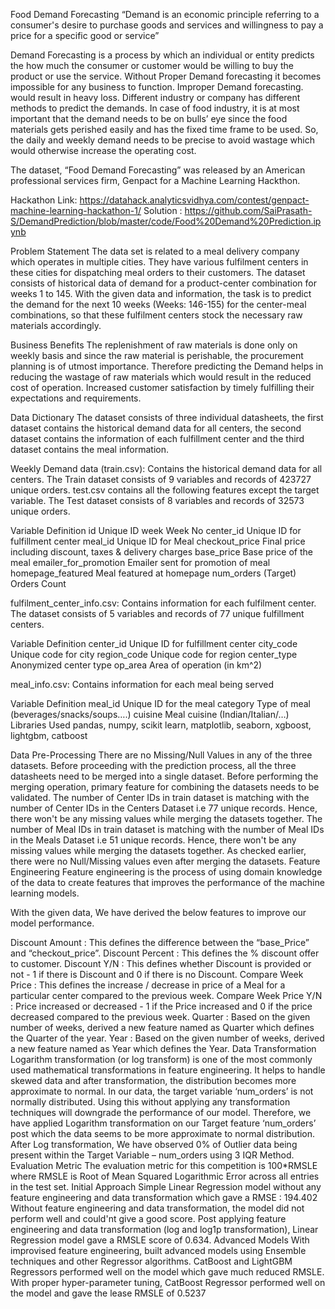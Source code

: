 
Food Demand Forecasting
“Demand is an economic principle referring to a consumer's desire to purchase goods and services and willingness to pay a price for a specific good or service”

Demand Forecasting is a process by which an individual or entity predicts the how much the consumer or customer would be willing to buy the product or use the service. Without Proper Demand forecasting it becomes impossible for any business to function. Improper Demand forecasting. would result in heavy loss. Different industry or company has different methods to predict the demands. In case of food industry, it is at most important that the demand needs to be on bulls’ eye since the food materials gets perished easily and has the fixed time frame to be used. So, the daily and weekly demand needs to be precise to avoid wastage which would otherwise increase the operating cost.

The dataset, “Food Demand Forecasting” was released by an American professional services firm, Genpact for a Machine Learning Hackthon.

Hackathon Link: https://datahack.analyticsvidhya.com/contest/genpact-machine-learning-hackathon-1/
Solution : https://github.com/SaiPrasath-S/DemandPrediction/blob/master/code/Food%20Demand%20Prediction.ipynb

Problem Statement
The data set is related to a meal delivery company which operates in multiple cities. They have various fulfilment centers in these cities for dispatching meal orders to their customers.
The dataset consists of historical data of demand for a product-center combination for weeks 1 to 145.
With the given data and information, the task is to predict the demand for the next 10 weeks (Weeks: 146-155) for the center-meal combinations, so that these fulfilment centers stock the necessary raw materials accordingly.

Business Benefits
The replenishment of raw materials is done only on weekly basis and since the raw material is perishable, the procurement planning is of utmost importance.
Therefore predicting the Demand helps in reducing the wastage of raw materials which would result in the reduced cost of operation. Increased customer satisfaction by timely fulfilling their expectations and requirements.

Data Dictionary
The dataset consists of three individual datasheets, the first dataset contains the historical demand data for all centers, the second dataset contains the information of each fulfillment center and the third dataset contains the meal information.

Weekly Demand data (train.csv):
Contains the historical demand data for all centers. The Train dataset consists of 9 variables and records of 423727 unique orders. test.csv contains all the following features except the target variable. The Test dataset consists of 8 variables and records of 32573 unique orders.

Variable	Definition
id	Unique ID
week	Week No
center_id	Unique ID for fulfillment center
meal_id	Unique ID for Meal
checkout_price	Final price including discount, taxes & delivery charges
base_price	Base price of the meal
emailer_for_promotion	Emailer sent for promotion of meal
homepage_featured	Meal featured at homepage
num_orders	(Target) Orders Count

fulfilment_center_info.csv:
Contains information for each fulfilment center. The dataset consists of 5 variables and records of 77 unique fulfillment centers.

Variable	Definition
center_id	Unique ID for fulfillment center
city_code	Unique code for city
region_code	Unique code for region
center_type	Anonymized center type
op_area	Area of operation (in km^2)

meal_info.csv:
Contains information for each meal being served

Variable	Definition
meal_id	Unique ID for the meal
category	Type of meal (beverages/snacks/soups….)
cuisine	Meal cuisine (Indian/Italian/…)
Libraries Used
pandas, numpy, scikit learn, matplotlib, seaborn, xgboost, lightgbm, catboost

Data Pre-Processing
There are no Missing/Null Values in any of the three datasets.
Before proceeding with the prediction process, all the three datasheets need to be merged into a single dataset. Before performing the merging operation, primary feature for combining the datasets needs to be validated.
The number of Center IDs in train dataset is matching with the number of Center IDs in the Centers Dataset i.e 77 unique records. Hence, there won't be any missing values while merging the datasets together.
The number of Meal IDs in train dataset is matching with the number of Meal IDs in the Meals Dataset i.e 51 unique records. Hence, there won't be any missing values while merging the datasets together.
As checked earlier, there were no Null/Missing values even after merging the datasets.
Feature Engineering
Feature engineering is the process of using domain knowledge of the data to create features that improves the performance of the machine learning models.

With the given data, We have derived the below features to improve our model performance.

Discount Amount : This defines the difference between the “base_Price” and “checkout_price”.
Discount Percent : This defines the % discount offer to customer.
Discount Y/N : This defines whether Discount is provided or not - 1 if there is Discount and 0 if there is no Discount.
Compare Week Price : This defines the increase / decrease in price of a Meal for a particular center compared to the previous week.
Compare Week Price Y/N : Price increased or decreased - 1 if the Price increased and 0 if the price decreased compared to the previous week.
Quarter : Based on the given number of weeks, derived a new feature named as Quarter which defines the Quarter of the year.
Year : Based on the given number of weeks, derived a new feature named as Year which defines the Year.
Data Transformation
Logarithm transformation (or log transform) is one of the most commonly used mathematical transformations in feature engineering. It helps to handle skewed data and after transformation, the distribution becomes more approximate to normal.
In our data, the target variable ‘num_orders’ is not normally distributed. Using this without applying any transformation techniques will downgrade the performance of our model.
Therefore, we have applied Logarithm transformation on our Target feature ‘num_orders’ post which the data seems to be more approximate to normal distribution.
After Log transformation, We have observed 0% of Outlier data being present within the Target Variable – num_orders using 3 IQR Method.
Evaluation Metric
The evaluation metric for this competition is 100*RMSLE where RMSLE is Root of Mean Squared Logarithmic Error across all entries in the test set.
Initial Approach
Simple Linear Regression model without any feature engineering and data transformation which gave a RMSE : 194.402
Without feature engineering and data transformation, the model did not perform well and could'nt give a good score.
Post applying feature engineering and data transformation (log and log1p transformation), Linear Regression model gave a RMSLE score of 0.634.
Advanced Models
With improvised feature engineering, built advanced models using Ensemble techniques and other Regressor algorithms.
CatBoost and LightGBM Regressors performed well on the model which gave much reduced RMSLE.
With proper hyper-parameter tuning, CatBoost Regressor performed well on the model and gave the lease RMSLE of 0.5237
